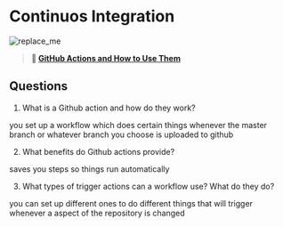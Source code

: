 # Continuos Integration

![replace_me](https://codeworks.blob.core.windows.net/public/assets/img/illustrations/placeholder.svg)

> **📖 [GitHub Actions and How to Use Them](https://codeworksacademy.com/fs-student-guide/resources/wk8-9/05-Github-Actions)**

## Questions

1. What is a Github action and how do they work?

you set up a workflow which does certain things whenever the master branch or whatever branch you choose is uploaded to github

2. What benefits do Github actions provide?

saves you steps so things run automatically

3. What types of trigger actions can a workflow use? What do they do?

you can set up different ones to do different things that will trigger whenever a aspect of the repository is changed


